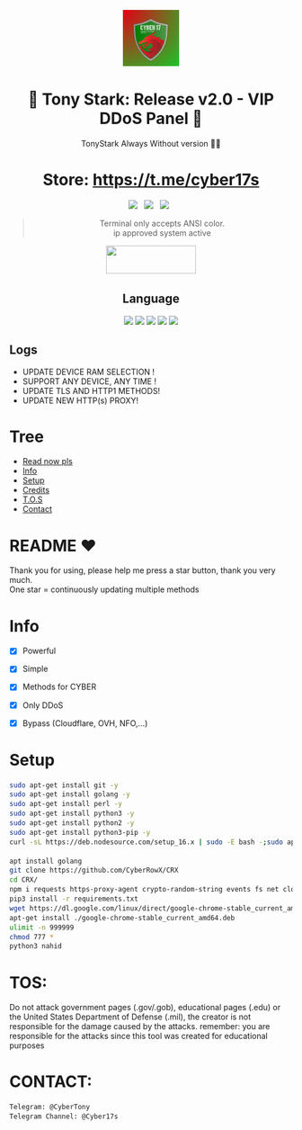 <p align="center">
<img src='20250619_114051.png' style="height:100px;width:100px;" >
</p>

<div align=center>
 
# 🚀 Tony Stark: Release v2.0 - VIP DDoS Panel 🚀
TonyStark Always Without version 👑🥂

# Store: https://t.me/cyber17s

<p>
 <img src="https://img.shields.io/github/stars/hoaan1995/ZxCDDoS?color=%23DF0067&style=for-the-badge"/> &nbsp;
 <img src="https://img.shields.io/github/forks/hoaan1995/ZxCDDoS?color=%239999FF&style=for-the-badge"/> &nbsp;
 <img src="https://img.shields.io/github/license/hoaan1995/ZxCDDoS?color=%23E8E8E8&style=for-the-badge"/> &nbsp;
 
</p>

> Terminal only accepts ANSI color.<br>
> ip approved system active<br>
<p align="center">  <a href="https://t.me/cyber17s"><img width="160" height="50" src="https://i.imgur.com/N7AK7XY.png"></a></p>
 
## Language</br>

 <img src="https://img.shields.io/badge/Python-FFDD00?style=for-the-badge&logo=python&logoColor=blue"/> <img src="https://img.shields.io/badge/JavaScript-323330?style=for-the-badge&logo=javascript&logoColor=F7DF1E"/> <img src="https://img.shields.io/badge/Perl-39457E?style=for-the-badge&logo=perl&logoColor=white"/> <img src="https://img.shields.io/badge/C-00599C?style=for-the-badge&logo=c&logoColor=white"/> <img src="https://img.shields.io/badge/Go-00ADD8?style=for-the-badge&logo=go&logoColor=white"/>
 </div>
 
 ## Logs</br>
 - UPDATE DEVICE RAM SELECTION !
 - SUPPORT ANY DEVICE, ANY TIME !
 - UPDATE TLS AND HTTP1 METHODS!
 - UPDATE NEW HTTP(s) PROXY!
 
# Tree
* [Read now pls](#README)
* [Info](#Info)
* [Setup](#Setup)
* [Credits](#Credits)
* [T.O.S](#TOS)
* [Contact](#Contact)

# README ♥️
Thank you for using, please help me press a star button, thank you very much.<br>
One star = continuously updating multiple methods

# Info
- [x] Powerful
- [x] Simple
- [x] Methods for CYBER
- [x] Only DDoS
- [x] Bypass (Cloudflare, OVH, NFO,...)  


# Setup
```sh
sudo apt-get install git -y
sudo apt-get install golang -y
sudo apt-get install perl -y
sudo apt-get install python3 -y
sudo apt-get install python2 -y
sudo apt-get install python3-pip -y
curl -sL https://deb.nodesource.com/setup_16.x | sudo -E bash -;sudo apt -y install nodejs

apt install golang
git clone https://github.com/CyberRowX/CRX
cd CRX/
npm i requests https-proxy-agent crypto-random-string events fs net cloudscraper request hcaptcha-solver randomstring cluster cloudflare-bypasser http http2 crypto tls
pip3 install -r requirements.txt
wget https://dl.google.com/linux/direct/google-chrome-stable_current_amd64.deb
apt-get install ./google-chrome-stable_current_amd64.deb
ulimit -n 999999
chmod 777 *
python3 nahid
```

# TOS:
Do not attack government pages (.gov/.gob), educational pages (.edu) or the United States Department of Defense (.mil), 
the creator is not responsible for the damage caused by the attacks. 
remember: you are responsible for the attacks since this tool was created for educational purposes

# CONTACT:
```sh
Telegram: @CyberTony
Telegram Channel: @Cyber17s
```
